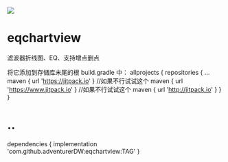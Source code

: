 [![](https://jitpack.io/v/adventurerDW/eqchartview.svg)](https://jitpack.io/#adventurerDW/eqchartview)

# eqchartview
滤波器折线图、EQ、支持增点删点

将它添加到存储库末尾的根 build.gradle 中：
allprojects {
		repositories {
			...
			maven { url 'https://jitpack.io' }
			//如果不行试试这个
			maven { url 'https://www.jitpack.io' }
			//如果不行试试这个
			maven { url 'http://jitpack.io' }
		}
}

# ..
dependencies {
    implementation 'com.github.adventurerDW:eqchartview:TAG'
}
